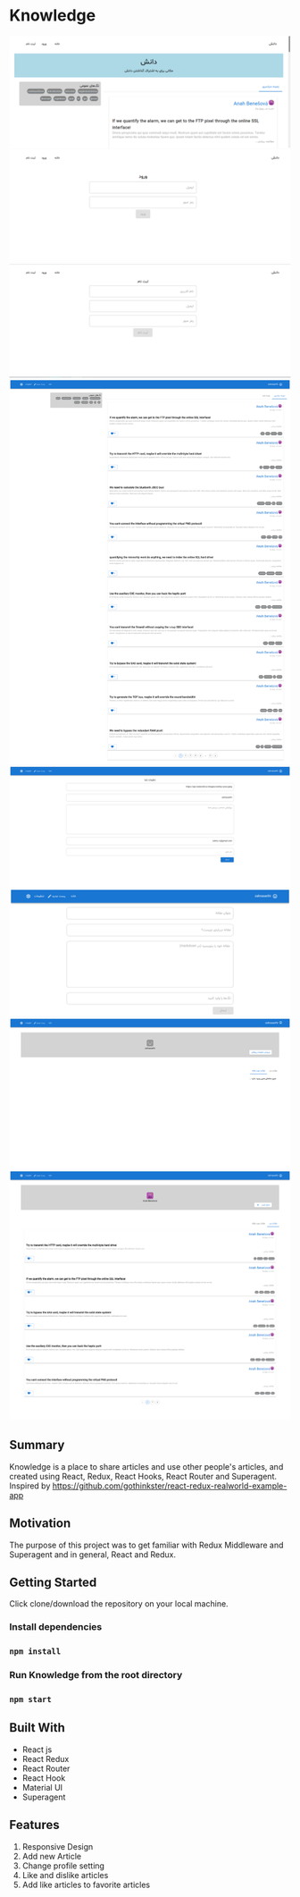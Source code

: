 # Knowledge
![Alt text](/src/images/home.png?raw=true "Optional Title")
![Alt text](/src/images/login.png?raw=true "Optional Title")
![Alt text](/src/images/register.png?raw=true "Optional Title")
![Alt text](/src/images/home2.png?raw=true "Optional Title")
![Alt text](/src/images/setting.png?raw=true "Optional Title")
![Alt text](/src/images/addPost.png?raw=true "Optional Title")
![Alt text](/src/images/profile.png?raw=true "Optional Title")
![Alt text](/src/images/profileAuthor.png?raw=true "Optional Title")

## Summary

Knowledge is a place to share articles and use other people's articles, and created using React, Redux, React Hooks, React Router and Superagent. 
Inspired by https://github.com/gothinkster/react-redux-realworld-example-app 

## Motivation

The purpose of this project was to get familiar with Redux Middleware and Superagent and in general, React and Redux. 

## Getting Started

Click clone/download the repository on your local machine.

### **Install dependencies**

### `npm install`

### **Run Knowledge from the root directory**

### `npm start`

## Built With

* React js
* React Redux
* React Router
* React Hook
* Material UI
* Superagent

## Features

1. Responsive Design
2. Add new Article
3. Change profile setting
4. Like and dislike articles
5. Add like articles to favorite articles